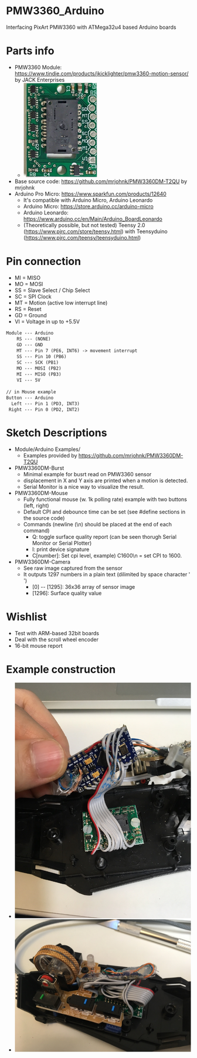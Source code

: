 # PMW3360_Arduino
Interfacing PixArt PMW3360 with ATMega32u4 based Arduino boards

# Parts info
* PMW3360 Module: https://www.tindie.com/products/jkicklighter/pmw3360-motion-sensor/ by JACK Enterprises
  * <img src="img/tindie_sensor_image.jpg" width="200" alt="PMW3360 Module Image">
* Base source code: https://github.com/mrjohnk/PMW3360DM-T2QU by mrjohnk
* Arduino Pro Micro: https://www.sparkfun.com/products/12640
  * It's compatible with Arduino Micro, Arduino Leonardo
  * Arduino Micro: https://store.arduino.cc/arduino-micro
  * Arduino Leonardo: https://www.arduino.cc/en/Main/Arduino_BoardLeonardo
  * (Theoretically possible, but not tested) Teensy 2.0 (https://www.pjrc.com/store/teensy.html) with Teensyduino (https://www.pjrc.com/teensy/teensyduino.html)

# Pin connection
* MI = MISO
* MO = MOSI
* SS = Slave Select / Chip Select
* SC = SPI Clock
* MT = Motion (active low interrupt line)
* RS = Reset
* GD = Ground
* VI = Voltage in up to +5.5V

```
Module --- Arduino
    RS --- (NONE)
    GD --- GND
    MT --- Pin 7 (PE6, INT6) -> movement interrupt
    SS --- Pin 10 (PB6)
    SC --- SCK (PB1)
    MO --- MOSI (PB2)
    MI --- MISO (PB3)
    VI --- 5V

// in Mouse example
Button --- Arduino
  Left --- Pin 1 (PD3, INT3)
 Right --- Pin 0 (PD2, INT2)
```

# Sketch Descriptions
* Module/Arduino Examples/
  * Examples provided by https://github.com/mrjohnk/PMW3360DM-T2QU
* PMW3360DM-Burst
  * Minimal example for busrt read on PMW3360 sensor
  * displacement in X and Y axis are printed when a motion is detected.
  * Serial Monitor is a nice way to visualize the result.
* PMW3360DM-Mouse
  * Fully functional mouse (w. 1k polling rate) example with two buttons (left, right)
  * Default CPI and debounce time can be set (see #define sections in the source code)
  * Commands (newline (\n) should be placed at the end of each command)
    * Q: toggle surface quality report (can be seen thorugh Serial Monitor or Serial Plotter)
    * I: print device signature
    * C[number]: Set cpi level, example) C1600\n   = set CPI to 1600.
* PMW3360DM-Camera
  * See raw image captured from the sensor
  * It outputs 1297 numbers in a plain text (dilimited by space character ' ')
    * [0] -- [1295]: 36x36 array of sensor image
    * [1296]: Surface quality value
    
# Wishlist
 * Test with ARM-based 32bit boards
 * Deal with the scroll wheel encoder
 * 16-bit mouse report

# Example construction
  * ![Image that shows wiring between Arduino and PMW3360 sensor module](img/mouse_example.jpg?raw=true "Mouse-Arduino Pro Micro connection")
  * ![Image that shows all the components crumpled inside a mouse](img/mouse_example2.jpg?raw=true "All things crumpled inside a mouse shell")
